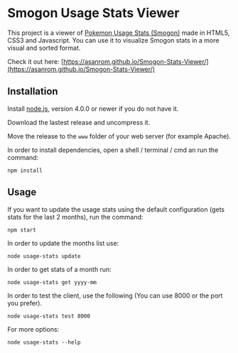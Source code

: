 Smogon Usage Stats Viewer
====================

This project is a viewer of [Pokemon Usage Stats (Smogon)](http://www.smogon.com/stats/) made in HTML5, CSS3 and Javascript. You can use it to visualize Smogon stats in a more visual and sorted format. 

Check it out here: [https://asanrom.github.io/Smogon-Stats-Viewer/](https://asanrom.github.io/Smogon-Stats-Viewer/)

Installation
------------

Install [node.js](http://nodejs.org/), version 4.0.0 or newer if you do not have it.

Download the lastest release and uncompress it.

Move the release to the `www` folder of your web server (for example Apache).

In order to install dependencies, open a shell / terminal / cmd an run the command:
```
npm install
```

Usage
------------

If you want to update the usage stats using the default configuration (gets stats for the last 2 months), run the command:
```
npm start
```

In order to update the months list use:
```
node usage-stats update
```

In order to get stats of a month run:
```
node usage-stats get yyyy-mm
```

In order to test the client, use the following (You can use 8000 or the port you prefer).
```
node usage-stats test 8000
```

For more options:
```
node usage-stats --help
```
